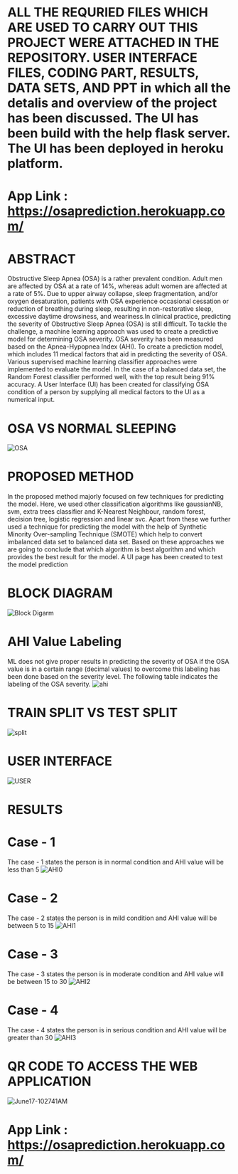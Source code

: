 # ALL THE REQURIED FILES WHICH ARE USED TO CARRY OUT THIS PROJECT WERE ATTACHED IN THE REPOSITORY. USER INTERFACE FILES, CODING PART, RESULTS, DATA SETS, AND PPT in which all the detalis and overview of the project has been discussed. The UI has been build with the help flask server. The UI has been deployed in heroku platform.
# App Link : https://osaprediction.herokuapp.com/
# ABSTRACT
Obstructive Sleep Apnea (OSA) is a rather prevalent condition. Adult men are affected by
OSA at a rate of 14%, whereas adult women are affected at a rate of 5%. Due to upper airway
collapse, sleep fragmentation, and/or oxygen desaturation, patients with OSA experience occasional
cessation or reduction of breathing during sleep, resulting in non-restorative sleep, excessive daytime
drowsiness, and weariness.In clinical practice, predicting the severity of Obstructive Sleep Apnea (OSA) is still difficult. To tackle the challenge, a machine learning approach was used to create a predictive model for
determining OSA severity. OSA severity has been measured based on the Apnea-Hypopnea Index
(AHI). To create a prediction model, which includes 11 medical factors that aid in predicting the severity of OSA. Various
supervised machine learning classifier approaches were implemented to evaluate the model. In the
case of a balanced data set, the Random Forest classifier performed well, with the top result being
91% accuracy. A User Interface (UI) has been created for classifying OSA condition of a person by
supplying all medical factors to the UI as a numerical input.
 # OSA VS NORMAL SLEEPING
 ![OSA](https://user-images.githubusercontent.com/92075957/174732667-f001a2dc-837e-4a48-90ff-f4921fb8d039.jpg)

# PROPOSED METHOD
In the proposed method majorly focused on few techniques for predicting the model. Here,
we used other classification algorithms like gaussianNB, svm, extra trees classifier and K-Nearest
Neighbour, random forest, decision tree, logistic regression and linear svc. Apart from these we
further used a technique for predicting the model with the help of Synthetic Minority Over-sampling
Technique (SMOTE) which help to convert imbalanced data set to balanced data set. Based on these
approaches we are going to conclude that which algorithm is best algorithm and which provides the
best result for the model. A UI page has been created to test the model prediction
# BLOCK DIAGRAM
![Block Digarm](https://user-images.githubusercontent.com/92075957/174733034-24227b8a-dce5-490d-a6b4-a2b01ae87cab.PNG)
# AHI Value Labeling
ML does not give proper results in predicting the severity of OSA if the OSA value is in a
certain range (decimal values) to overcome this labeling has been done based on the severity level. The following table indicates the labeling of the OSA severity.
![ahi](https://user-images.githubusercontent.com/92075957/174733492-2c15c7d6-f529-4a78-8242-216702bf9ce9.PNG)
# TRAIN SPLIT VS TEST SPLIT
![split](https://user-images.githubusercontent.com/92075957/174733616-a5f140ff-7ec2-4124-b9b0-a6be6b04268a.PNG)
# USER INTERFACE
![USER](https://user-images.githubusercontent.com/92075957/174736397-24991d34-1536-41e1-8bd5-90becd7290b6.png)
# RESULTS
# Case - 1 
The case - 1 states the person is in normal condition and AHI value will be less than 5
![AHI0](https://user-images.githubusercontent.com/92075957/174736507-c9c72a5b-35ea-463c-9df0-d197e96051c2.png)
# Case - 2
The case - 2 states the person is in mild condition and AHI value will be between 5 to 15
![AHI1](https://user-images.githubusercontent.com/92075957/174736550-9b324238-2aaa-46cc-aac9-0986b2a5099f.png)
#  Case - 3
The case - 3 states the person is in moderate condition and AHI value will be between 15 to 30
![AHI2](https://user-images.githubusercontent.com/92075957/174736614-222a5765-3ef1-4064-86fd-888d571c0501.png)
# Case - 4
The case - 4 states the person is in serious condition and AHI value will be greater than 30
![AHI3](https://user-images.githubusercontent.com/92075957/174736654-0197f5a1-21e7-4b17-abb1-b8a4b339855a.png)
# QR CODE TO ACCESS THE WEB APPLICATION
![June17-102741AM](https://user-images.githubusercontent.com/92075957/174826765-2fb0d0e2-5c84-48cf-be61-9ab96733c29e.png)

# App Link : https://osaprediction.herokuapp.com/

